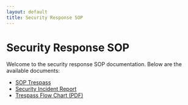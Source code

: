 ```yaml
---
layout: default
title: Security Response SOP
---
```


# Security Response SOP

Welcome to the security response SOP documentation. Below are the available documents:

- [SOP Trespass](SOP%20Trespass)
- [Security Incident Report](Security-Incident-Report)
- [Trespass Flow Chart (PDF)](Trespass%20flow%20chart.pdf)
